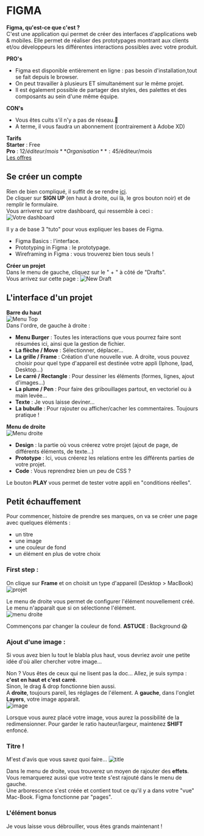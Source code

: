 # FIGMA

**Figma, qu'est-ce que c'est ?**  
C'est une application qui permet de créer des interfaces d'applications web & mobiles. Elle permet de réaliser des prototypages montrant aux clients et/ou développeurs les différentes interactions possibles avec votre produit.

**PRO's**

- Figma est disponible entièrement en ligne : pas besoin d'installation,tout se fait depuis le browser.
- On peut travailler à plusieurs ET simultanément sur le même projet.
- Il est également possible de partager des styles, des palettes et des composants au sein d'une même équipe.

**CON's**

- Vous êtes cuits s'il n'y a pas de réseau.:clown_face:
- A terme, il vous faudra un abonnement (contrairement à Adobe XD)

**Tarifs**  
**Starter** : Free  
**Pro** : 12$/éditeur/mois  
    **Organisation** : 45$/éditeur/mois  
[Les offres](https://www.figma.com/pricing/)

## Se créer un compte

Rien de bien compliqué, il suffit de se rendre [ici](https://www.figma.com/).  
De cliquer sur **SIGN UP** (en haut à droite, oui là, le gros bouton noir) et de remplir le formulaire.  
Vous arriverez sur votre dashboard, qui ressemble à ceci :  
![Votre dashboard](./assets/dashboard.png)

Il y a de base 3 "tuto" pour vous expliquer les bases de Figma.

- Figma Basics : l'interface.
- Prototyping in Figma : le prototypage.
- Wireframing in Figma : vous trouverez bien tous seuls !

**Créer un projet**  
Dans le menu de gauche, cliquez sur le " + " à côté de "Drafts".  
Vous arrivez sur cette page :
![New Draft](./assets/newDraft.png)

## L'interface d'un projet

**Barre du haut**  
![Menu Top](/assets/menuTop.png)  
Dans l'ordre, de gauche à droite :

- **Menu Burger** : Toutes les interactions que vous pourrez faire sont résumées ici, ainsi que la gestion de fichier.
- **La flèche / Move** : Sélectionner, déplacer...
- **La grille / Frame** : Création d'une nouvelle vue. A droite, vous pouvez choisir pour quel type d'appareil est destinée votre appli (Iphone, Ipad, Desktop...)
- **Le carré / Rectangle** : Pour dessiner les éléments (formes, lignes, ajout d'images...)
- **La plume / Pen** : Pour faire des gribouillages partout, en vectoriel ou à main levée...
- **Texte** : Je vous laisse deviner...
- **La bubulle** : Pour rajouter ou afficher/cacher les commentaires. Toujours pratique !

**Menu de droite**  
![Menu droite](./assets/menuDroite.png)

- **Design** : la partie où vous créerez votre projet (ajout de page, de différents éléments, de texte...)
- **Prototype** : Ici, vous créerez les relations entre les différents parties de votre projet.
- **Code** : Vous reprendrez bien un peu de CSS ?

Le bouton **PLAY** vous permet de tester votre appli en "conditions réelles".

## Petit échauffement

Pour commencer, histoire de prendre ses marques, on va se créer une page avec quelques éléments :

- un titre
- une image
- une couleur de fond
- un élément en plus de votre choix

### First step :

On clique sur **Frame** et on choisit un type d'appareil (Desktop > MacBook)  
![projet](./assets/projet01.png)

Le menu de droite vous permet de configurer l'élément nouvellement créé. Le menu n'apparaît que si on sélectionne l'élément.  
![menu droite](./assets/projet01_menuDroite.png)

Commençons par changer la couleur de fond. **ASTUCE** : Background :scream:

### Ajout d'une image :

Si vous avez bien lu tout le blabla plus haut, vous devriez avoir une petite idée d'où aller chercher votre image...

Non ? Vous êtes de ceux qui ne lisent pas la doc... Allez, je suis sympa : **c'est en haut et c'est carré**.  
Sinon, le drag & drop fonctionne bien aussi.  
A **droite**, toujours pareil, les réglages de l'élement. A **gauche**, dans l'onglet **Layers**, votre image apparaît.  
![image](./assets/projet01_img.png)

Lorsque vous aurez placé votre image, vous aurez la possibilité de la redimensionner. Pour garder le ratio hauteur/largeur, maintenez **SHIFT** enfoncé.

### Titre !

M'est d'avis que vous savez quoi faire...
![title](./assets/projet01_title.png)

Dans le menu de droite, vous trouverez un moyen de rajouter des **effets**. Vous remarquerez aussi que votre texte s'est rajouté dans le menu de gauche.  
Une arborescence s'est créée et contient tout ce qu'il y a dans votre "vue" Mac-Book. Figma fonctionne par "pages".

### L'élément bonus

Je vous laisse vous débrouiller, vous êtes grands maintenant !
